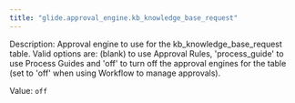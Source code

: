 ```yaml
---
title: "glide.approval_engine.kb_knowledge_base_request"
---
```


Description: Approval engine to use for the kb_knowledge_base_request table.  Valid options are: (blank) to use Approval Rules, 'process_guide' to use Process Guides and 'off' to turn off the approval engines for the table (set to 'off' when using Workflow to manage approvals).

Value: `off`